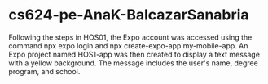 # cs624-pe-AnaK-BalcazarSanabria
Following the steps in HOS01, the Expo account was accessed using the command npx expo login and npx create-expo-app my-mobile-app. An Expo project named HOS1-app was then created to display a text message with a yellow background. The message includes the user's name, degree program, and school.

